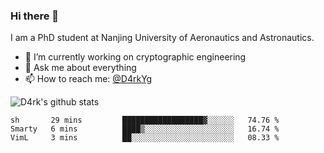 ### Hi there 👋

I am a PhD student at Nanjing University of Aeronautics and Astronautics.

- 🔭 I’m currently working on cryptographic engineering
- 💬 Ask me about everything
- 📫 How to reach me: [@D4rkYg](https://twitter.com/D4rkYg)

![D4rk's github stats](https://github-readme-stats.vercel.app/api?username=dd4rk&show_icons=true&title_color=fff&icon_color=79ff97&text_color=9f9f9f&bg_color=151515)

<!--START_SECTION:waka-->
```text
sh       29 mins         ██████████████████▓░░░░░░   74.76 % 
Smarty   6 mins          ████▒░░░░░░░░░░░░░░░░░░░░   16.74 % 
VimL     3 mins          ██░░░░░░░░░░░░░░░░░░░░░░░   08.33 % 
```
<!--END_SECTION:waka-->
